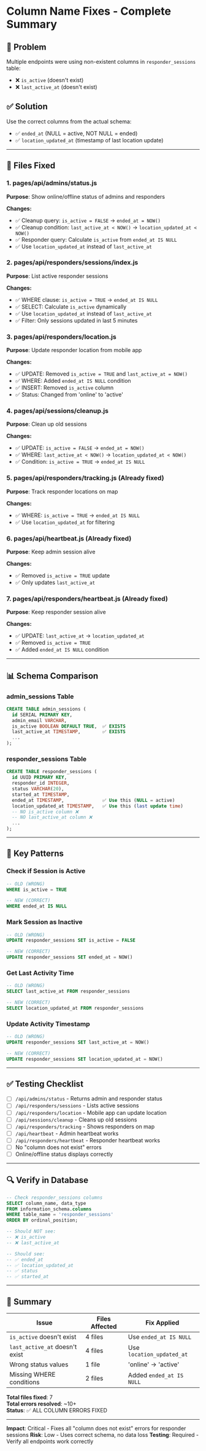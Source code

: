 # Column Name Fixes - Complete Summary

## 🔧 Problem
Multiple endpoints were using non-existent columns in `responder_sessions` table:
- ❌ `is_active` (doesn't exist)
- ❌ `last_active_at` (doesn't exist)

## ✅ Solution
Use the correct columns from the actual schema:
- ✅ `ended_at` (NULL = active, NOT NULL = ended)
- ✅ `location_updated_at` (timestamp of last location update)

---

## 📝 Files Fixed

### **1. pages/api/admins/status.js**
**Purpose**: Show online/offline status of admins and responders

**Changes:**
- ✅ Cleanup query: `is_active = FALSE` → `ended_at = NOW()`
- ✅ Cleanup condition: `last_active_at < NOW()` → `location_updated_at < NOW()`
- ✅ Responder query: Calculate `is_active` from `ended_at IS NULL`
- ✅ Use `location_updated_at` instead of `last_active_at`

### **2. pages/api/responders/sessions/index.js**
**Purpose**: List active responder sessions

**Changes:**
- ✅ WHERE clause: `is_active = TRUE` → `ended_at IS NULL`
- ✅ SELECT: Calculate `is_active` dynamically
- ✅ Use `location_updated_at` instead of `last_active_at`
- ✅ Filter: Only sessions updated in last 5 minutes

### **3. pages/api/responders/location.js**
**Purpose**: Update responder location from mobile app

**Changes:**
- ✅ UPDATE: Removed `is_active = TRUE` and `last_active_at = NOW()`
- ✅ WHERE: Added `ended_at IS NULL` condition
- ✅ INSERT: Removed `is_active` column
- ✅ Status: Changed from 'online' to 'active'

### **4. pages/api/sessions/cleanup.js**
**Purpose**: Clean up old sessions

**Changes:**
- ✅ UPDATE: `is_active = FALSE` → `ended_at = NOW()`
- ✅ WHERE: `last_active_at < NOW()` → `location_updated_at < NOW()`
- ✅ Condition: `is_active = TRUE` → `ended_at IS NULL`

### **5. pages/api/responders/tracking.js** (Already fixed)
**Purpose**: Track responder locations on map

**Changes:**
- ✅ WHERE: `is_active = TRUE` → `ended_at IS NULL`
- ✅ Use `location_updated_at` for filtering

### **6. pages/api/heartbeat.js** (Already fixed)
**Purpose**: Keep admin session alive

**Changes:**
- ✅ Removed `is_active = TRUE` update
- ✅ Only updates `last_active_at`

### **7. pages/api/responders/heartbeat.js** (Already fixed)
**Purpose**: Keep responder session alive

**Changes:**
- ✅ UPDATE: `last_active_at` → `location_updated_at`
- ✅ Removed `is_active = TRUE`
- ✅ Added `ended_at IS NULL` condition

---

## 📊 Schema Comparison

### **admin_sessions Table**
```sql
CREATE TABLE admin_sessions (
  id SERIAL PRIMARY KEY,
  admin_email VARCHAR,
  is_active BOOLEAN DEFAULT TRUE,  ✅ EXISTS
  last_active_at TIMESTAMP,        ✅ EXISTS
  ...
);
```

### **responder_sessions Table**
```sql
CREATE TABLE responder_sessions (
  id UUID PRIMARY KEY,
  responder_id INTEGER,
  status VARCHAR(20),
  started_at TIMESTAMP,
  ended_at TIMESTAMP,              ✅ Use this (NULL = active)
  location_updated_at TIMESTAMP,   ✅ Use this (last update time)
  -- NO is_active column ❌
  -- NO last_active_at column ❌
  ...
);
```

---

## 🎯 Key Patterns

### **Check if Session is Active**
```sql
-- OLD (WRONG)
WHERE is_active = TRUE

-- NEW (CORRECT)
WHERE ended_at IS NULL
```

### **Mark Session as Inactive**
```sql
-- OLD (WRONG)
UPDATE responder_sessions SET is_active = FALSE

-- NEW (CORRECT)
UPDATE responder_sessions SET ended_at = NOW()
```

### **Get Last Activity Time**
```sql
-- OLD (WRONG)
SELECT last_active_at FROM responder_sessions

-- NEW (CORRECT)
SELECT location_updated_at FROM responder_sessions
```

### **Update Activity Timestamp**
```sql
-- OLD (WRONG)
UPDATE responder_sessions SET last_active_at = NOW()

-- NEW (CORRECT)
UPDATE responder_sessions SET location_updated_at = NOW()
```

---

## ✅ Testing Checklist

- [ ] `/api/admins/status` - Returns admin and responder status
- [ ] `/api/responders/sessions` - Lists active sessions
- [ ] `/api/responders/location` - Mobile app can update location
- [ ] `/api/sessions/cleanup` - Cleans up old sessions
- [ ] `/api/responders/tracking` - Shows responders on map
- [ ] `/api/heartbeat` - Admin heartbeat works
- [ ] `/api/responders/heartbeat` - Responder heartbeat works
- [ ] No "column does not exist" errors
- [ ] Online/offline status displays correctly

---

## 🔍 Verify in Database

```sql
-- Check responder_sessions columns
SELECT column_name, data_type 
FROM information_schema.columns 
WHERE table_name = 'responder_sessions'
ORDER BY ordinal_position;

-- Should NOT see:
-- ❌ is_active
-- ❌ last_active_at

-- Should see:
-- ✅ ended_at
-- ✅ location_updated_at
-- ✅ status
-- ✅ started_at
```

---

## 📝 Summary

| Issue | Files Affected | Fix Applied |
|-------|----------------|-------------|
| `is_active` doesn't exist | 4 files | Use `ended_at IS NULL` |
| `last_active_at` doesn't exist | 4 files | Use `location_updated_at` |
| Wrong status values | 1 file | 'online' → 'active' |
| Missing WHERE conditions | 2 files | Added `ended_at IS NULL` |

**Total files fixed**: 7  
**Total errors resolved**: ~10+  
**Status**: ✅ ALL COLUMN ERRORS FIXED

---

**Impact**: Critical - Fixes all "column does not exist" errors for responder sessions
**Risk**: Low - Uses correct schema, no data loss
**Testing**: Required - Verify all endpoints work correctly
